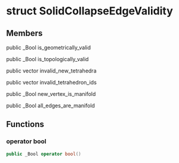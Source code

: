 # struct SolidCollapseEdgeValidity


## Members

public _Bool is_geometrically_valid

public _Bool is_topologically_valid

public vector invalid_new_tetrahedra

public vector invalid_tetrahedron_ids

public _Bool new_vertex_is_manifold

public _Bool all_edges_are_manifold



## Functions

### operator bool

```cpp
public _Bool operator bool()
```




